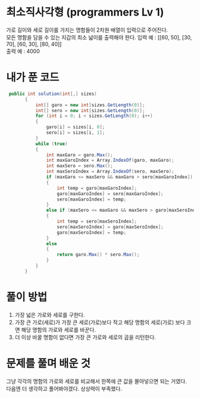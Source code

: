 # 최소직사각형 (programmers Lv 1)
 가로 길이와 세로 길이를 가지는 명함들이 2차원 배열이 입력으로 주어진다.  
 모든 명함을 담을 수 있는 지갑의 최소 넓이를 출력해야 한다.
 입력 예 : [[60, 50], [30, 70], [60, 30], [80, 40]]  
 출력 예 : 4000  
# 내가 푼 코드
 ```cs
  public int solution(int[,] sizes)
        {
            int[] garo = new int[sizes.GetLength(0)];
            int[] sero = new int[sizes.GetLength(0)];
            for (int i = 0; i < sizes.GetLength(0); i++)
            {
                garo[i] = sizes[i, 0];
                sero[i] = sizes[i, 1];
            }
            while (true)
            {
                int maxGaro = garo.Max();
                int maxGaroIndex = Array.IndexOf(garo, maxGaro);
                int maxSero = sero.Max();
                int maxSeroIndex = Array.IndexOf(sero, maxSero);
                if (maxGaro <= maxSero && maxGaro > sero[maxGaroIndex])
                {
                    int temp = garo[maxGaroIndex];
                    garo[maxGaroIndex] = sero[maxGaroIndex];
                    sero[maxGaroIndex] = temp;
                }
                else if (maxSero <= maxGaro && maxSero > garo[maxSeroIndex])
                {
                    int temp = sero[maxSeroIndex];
                    sero[maxSeroIndex] = garo[maxSeroIndex];
                    garo[maxSeroIndex] = temp;
                }
                else
                {
                    return garo.Max() * sero.Max();
                }
            }
        }
 ```
# 풀이 방법
 1. 가장 넓은 가로와 세로를 구한다.  
 2. 가장 큰 가로(세로)가 가장 큰 세로(가로)보다 작고 해당 명함의 세로(가로) 보다 크면 해당 명함의 가로와 세로를 바꾼다.
 3. 더 이상 바꿀 명함이 없다면 가장 큰 가로와 세로의 곱을 리턴한다.
# 문제를 풀며 배운 것
 그냥 각각의 명함의 가로와 세로를 비교해서 한쪽에 큰 값을 몰아넣으면 되는 거였다.  
 다음엔 더 생각하고 풀어봐야겠다. 상상력이 부족했다.  

 